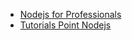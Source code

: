 - [Nodejs for Professionals](https://drive.google.com/file/d/1EYnQOREzNrfVs4FzmUTZ9BKl_1KYe3VQ/view?usp=sharing)
- [Tutorials Point Nodejs](https://drive.google.com/file/d/1EYVeZCu8drfK4rZAuar1gIbnXbohUYnf/view?usp=sharing)
